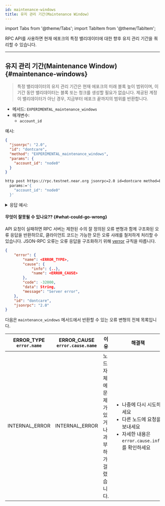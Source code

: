 ```yaml
---
id: maintenance-windows
title: 유지 관리 기간(Maintenance Window)
---
```


import Tabs from '@theme/Tabs';
import TabItem from '@theme/TabItem';

RPC API를 사용하면 현재 에포크의 특정 밸리데이터에 대한 향후 유지 관리 기간을 쿼리할 수 있습니다.

---

## 유지 관리 기간(Maintenance Window) {#maintenance-windows}

> 특정 밸리데이터의 유지 관리 기간은 현재 에포크의 미래 블록 높이 범위이며, 이 기간 동안 밸리데이터는 블록 또는 청크를 생성할 필요가 없습니다. 제공된 계정이 밸리데이터가 아닌 경우, 지금부터 에포크 끝까지의 범위를 반환합니다.


- 메서드: `EXPERIMENTAL_maintenance_windows`
- 매개변수:
  - `account_id`


예시:


<Tabs>
<TabItem value="json" label="JSON" default>

```json
{
  "jsonrpc": "2.0",
  "id": "dontcare",
  "method": "EXPERIMENTAL_maintenance_windows",
  "params": {
    "account_id": "node0"
  }
}
```

</TabItem>
<TabItem value="http" label="HTTPie">

```bash
http post https://rpc.testnet.near.org jsonrpc=2.0 id=dontcare method=EXPERIMENTAL_maintenance_windows \
  params:='{
    "account_id": "node0"
  }'
```

</TabItem>
</Tabs>

<details>
<summary>응답 예시:</summary>
<p>
결과는 현재 에포크의 향후 유지 관리 기간 목록입니다.
예를 들어 기간 `[1028, 1031]`에는 1028, 1029 및 1030이 포함됩니다.

```json
{
    "jsonrpc": "2.0",
    "result": [
        [
            1028,
            1031
        ],
        [
            1034,
            1038
        ],
    ],
    "id": "dontcare"
}
```

</p>
</details>

#### 무엇이 잘못될 수 있나요?? {#what-could-go-wrong}

API 요청이 실패하면 RPC 서버는 제한된 수의 잘 정의된 오류 변형과 함께 구조화된 오류 응답을 반환하므로, 클라이언트 코드는 가능한 모든 오류 사례를 철저하게 처리할 수 있습니다. JSON-RPC 오류는 오류 응답을 구조화하기 위해 [verror](https://github.com/joyent/node-verror) 규칙을 따릅니다.


```json
{
    "error": {
        "name": <ERROR_TYPE>,
        "cause": {
            "info": {..},
            "name": <ERROR_CAUSE>
        },
        "code": -32000,
        "data": String,
        "message": "Server error",
    },
    "id": "dontcare",
    "jsonrpc": "2.0"
}
```

다음은 `maintenance_windows` 메서드에서 반환할 수 있는 오류 변형의 전체 목록입니다.

<table class="custom-stripe">
  <thead>
    <tr>
      <th>
        ERROR_TYPE<br />
        <code>error.name</code>
      </th>
      <th>ERROR_CAUSE<br /><code>error.cause.name</code></th>
      <th>이유</th>
      <th>해결책</th>
    </tr>
  </thead>
  <tbody>
    <tr>
      <td>INTERNAL_ERROR</td>
      <td>INTERNAL_ERROR</td>
      <td>노드 자체에 문제가 있거나 과부하가 걸렸습니다.</td>
      <td>
        <ul>
          <li>나중에 다시 시도하세요</li>
          <li>다른 노드에 요청을 보내세요</li>
          <li>자세한 내용은 <code>error.cause.info</code>를 확인하세요</li>
        </ul>
      </td>
    </tr>
  </tbody>
</table>
